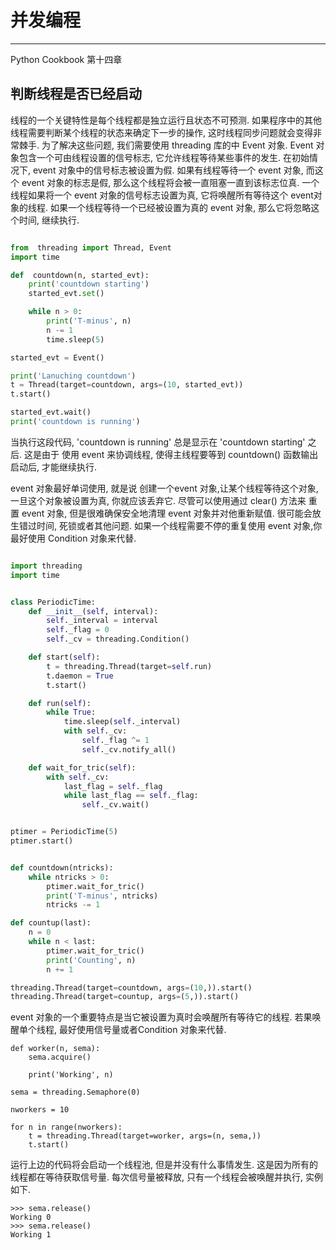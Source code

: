 # 并发编程
---
Python Cookbook 第十四章

## 判断线程是否已经启动

线程的一个关键特性是每个线程都是独立运行且状态不可预测. 如果程序中的其他线程需要判断某个线程的状态来确定下一步的操作, 这时线程同步问题就会变得非常棘手. 为了解决这些问题, 我们需要使用 threading 库的中 Event 对象. 
Event 对象包含一个可由线程设置的信号标志, 它允许线程等待某些事件的发生. 在初始情况下, event 对象中的信号标志被设置为假. 如果有线程等待一个 event 对象, 而这个 event 对象的标志是假, 那么这个线程将会被一直阻塞一直到该标志位真. 一个线程如果将一个 event 对象的信号标志设置为真, 它将唤醒所有等待这个 event对象的线程. 如果一个线程等待一个已经被设置为真的 event 对象, 那么它将忽略这个时间, 继续执行.
```py

from  threading import Thread, Event
import time

def  countdown(n, started_evt):
    print('countdown starting')
    started_evt.set()

    while n > 0:
        print('T-minus', n)
        n -= 1
        time.sleep(5)

started_evt = Event()

print('Lanuching countdown')
t = Thread(target=countdown, args=(10, started_evt))
t.start()

started_evt.wait()
print('countdown is running')
```

当执行这段代码, 'countdown is running' 总是显示在  'countdown starting' 之后. 这是由于 使用 event 来协调线程, 使得主线程要等到 countdown() 函数输出启动后, 才能继续执行.

event  对象最好单词使用, 就是说 创建一个event 对象,让某个线程等待这个对象, 一旦这个对象被设置为真, 你就应该丢弃它. 尽管可以使用通过 clear() 方法来 重置 event 对象, 但是很难确保安全地清理 event 对象并对他重新赋值. 很可能会放生错过时间, 死锁或者其他问题. 如果一个线程需要不停的重复使用 event 对象,你最好使用 Condition 对象来代替.

```py

import threading
import time


class PeriodicTime:
    def __init__(self, interval):
        self._interval = interval
        self._flag = 0 
        self._cv = threading.Condition()

    def start(self):
        t = threading.Thread(target=self.run)
        t.daemon = True
        t.start()

    def run(self):
        while True:
            time.sleep(self._interval)
            with self._cv:
                self._flag ^= 1
                self._cv.notify_all()

    def wait_for_tric(self):
        with self._cv:
            last_flag = self._flag
            while last_flag == self._flag:
                self._cv.wait()


ptimer = PeriodicTime(5)
ptimer.start()


def countdown(ntricks):
    while ntricks > 0:
        ptimer.wait_for_tric()
        print('T-minus', ntricks)
        ntricks -= 1

def countup(last):
    n = 0
    while n < last:
        ptimer.wait_for_tric()
        print('Counting', n)
        n += 1

threading.Thread(target=countdown, args=(10,)).start()
threading.Thread(target=countup, args=(5,)).start()

```

event 对象的一个重要特点是当它被设置为真时会唤醒所有等待它的线程. 若果唤醒单个线程, 最好使用信号量或者Condition 对象来代替.
```
def worker(n, sema):
    sema.acquire()

    print('Working', n)

sema = threading.Semaphore(0)

nworkers = 10

for n in range(nworkers):
    t = threading.Thread(target=worker, args=(n, sema,))
    t.start()
```

运行上边的代码将会启动一个线程池, 但是并没有什么事情发生. 这是因为所有的线程都在等待获取信号量. 每次信号量被释放, 只有一个线程会被唤醒并执行, 实例如下.
```
>>> sema.release()
Working 0
>>> sema.release()
Working 1
```
